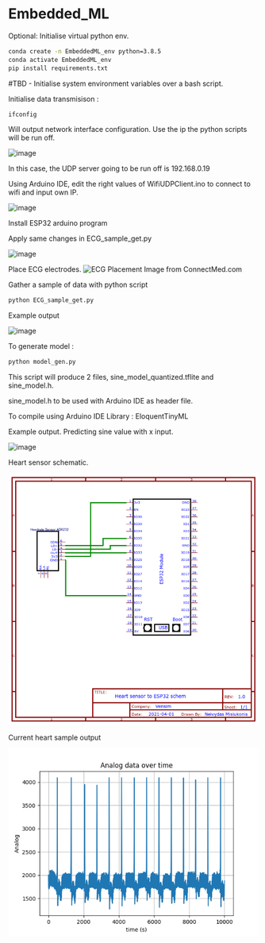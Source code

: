 # Embedded_ML
Optional: 
Initialise virtual python env.
 
```bash
conda create -n EmbeddedML_env python=3.8.5
conda activate EmbeddedML_env
pip install requirements.txt
```

#TBD - Initialise system environment variables over a bash script.

Initialise data transmisison : 
```bash
ifconfig
```
Will output network interface configuration. Use the ip the python scripts will be run off.

![image](https://user-images.githubusercontent.com/39244927/113598037-75938500-9634-11eb-8b80-bf54e8dd47ee.png)

In this case, the UDP server going to be run off is 192.168.0.19


Using Arduino IDE, edit the right values of WifiUDPClient.ino to connect to wifi and input own IP.

![image](https://user-images.githubusercontent.com/39244927/113598676-66f99d80-9635-11eb-9ce7-0216922b556c.png)

Install ESP32 arduino program 


Apply same changes in ECG_sample_get.py

![image](https://user-images.githubusercontent.com/39244927/113598824-a1fbd100-9635-11eb-9b4a-c4c4651132dc.png)


Place ECG electrodes.
![ECG Placement](https://user-images.githubusercontent.com/39244927/113597321-71b33300-9633-11eb-9fbe-8872a5d8d0fa.png) Image from ConnectMed.com


Gather a sample of data with python script
```bash
python ECG_sample_get.py
```
Example output

![image](https://user-images.githubusercontent.com/39244927/113598996-e38c7c00-9635-11eb-93a2-0f7b86773d94.png)


To generate model : 
```bash
python model_gen.py
```
This script will produce 2 files, sine_model_quantized.tflite  and  sine_model.h.

sine_model.h to be used with Arduino IDE as header file. 

To compile using Arduino IDE
Library : EloquentTinyML


Example output. Predicting sine value with x input.

![image](https://user-images.githubusercontent.com/39244927/113181209-6d5cd380-9249-11eb-8cb8-d765fd49bd2b.png)




Heart sensor schematic.

![image](Datasheets/Schematic_Heartmonitor.png)

Current heart sample output

![img](ECG_sample_good.png)
